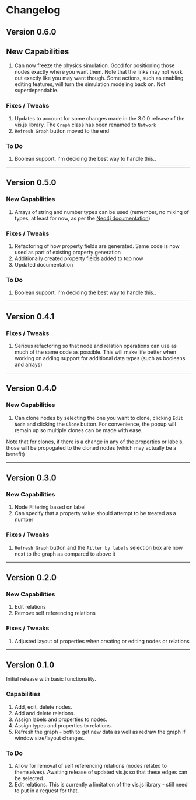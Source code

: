 Changelog
=========
## Version 0.6.0

## New Capabilities
1. Can now freeze the physics simulation. Good for positioning those nodes exactly where you want them. Note that the links may not work out exactly like you may want though. Some actions, such as enabling editing features, will turn the simulation modeling back on. Not superdependable.

### Fixes / Tweaks
1. Updates to account for some changes made in the 3.0.0 release of the vis.js library. The `Graph` class has been renamed to `Network`
1. `Refresh Graph` button moved to the end

### To Do
1. Boolean support. I'm deciding the best way to handle this..

-----------------------------------

## Version 0.5.0

### New Capabilities
1. Arrays of string and number types can be used (remember, no mixing of types, at least for now, as per the [Neo4j documentation](http://docs.neo4j.org/chunked/stable/rest-api-property-values.html#_arrays))

### Fixes / Tweaks
1. Refactoring of how property fields are generated. Same code is now used as part of existing property generation
1. Additionally created property fields added to top now
1. Updated documentation

### To Do
1. Boolean support. I'm deciding the best way to handle this..

-----------------------------------

## Version 0.4.1

### Fixes / Tweaks
1. Serious refactoring so that node and relation operations can use as much of the same code as possible. This will make life better when working on adding support for additional data types (such as booleans and arrays)

-----------------------------------

## Version 0.4.0

### New Capabilities
1. Can clone nodes by selecting the one you want to clone, clicking `Edit Node` and clicking the `Clone` button. For convenience, the popup will remain up so multiple clones can be made with ease.

Note that for clones, if there is a change in any of the properties or labels, those will be propogated to the cloned nodes (which may actually be a benefit)

-----------------------------------

## Version 0.3.0

### New Capabilities
1. Node Filtering based on label
1. Can specify that a property value should attempt to be treated as a number

### Fixes / Tweaks
1. `Refresh Graph` button and the `Filter by labels` selection box are now next to the graph as compared to above it

-----------------------------------

## Version 0.2.0

### New Capabilities
1. Edit relations
1. Remove self referencing relations

### Fixes / Tweaks
1. Adjusted layout of properties when creating or editing nodes or relations

-----------------------------------

## Version 0.1.0

Initial release with basic functionality.

### Capabilities
1. Add, edit, delete nodes.
1. Add and delete relations.
1. Assign labels and properties to nodes.
1. Assign types and properties to relations.
1. Refresh the graph - both to get new data as well as redraw the graph if window size/layout changes.

### To Do
1. Allow for removal of self referencing relations (nodes related to themselves). Awaiting release of updated vis.js so that these edges can be selected.
1. Edit relations. This is currently a limitation of the vis.js library - still need to put in a request for that.
